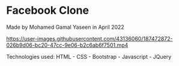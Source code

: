 # Facebook Clone
Made by Mohamed Gamal Yaseen in April 2022 

https://user-images.githubusercontent.com/43136060/187472872-026b9d06-bc20-47cc-9e06-b2c6ab6f7501.mp4


Technologies used: HTML - CSS - Bootstrap - Javascript - JQuery
